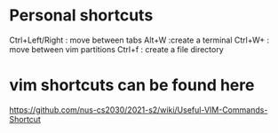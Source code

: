 # Personal shortcuts
Ctrl+Left/Right : move between tabs
Alt+W :create a terminal
Ctrl+W+<arrow> : move between vim partitions
Ctrl+f : create a file directory


# vim shortcuts can be found here
https://github.com/nus-cs2030/2021-s2/wiki/Useful-VIM-Commands-Shortcut

